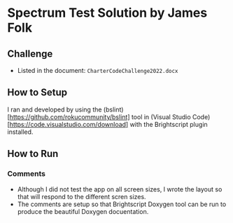 # Spectrum Test Solution by James Folk

## Challenge
* Listed in the document: `CharterCodeChallenge2022.docx`

## How to Setup
I ran and developed by using the (bslint)[https://github.com/rokucommunity/bslint] tool in (Visual Studio Code)[https://code.visualstudio.com/download] with the Brightscript plugin installed. 

## How to Run

### Comments
* Although I did not test the app on all screen sizes, I wrote the layout so that will respond to the different scren sizes.
* The comments are setup so that Brightscript Doxygen tool can be run to produce the beautiful Doxygen docuentation.
